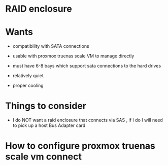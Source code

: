 
# RAID enclosure 

# Wants 

* compatibility with SATA connections 

* usable with proxmox truenas scale VM to manage directly 

* must have 6-8  bays which support sata connections to the hard drives 

* relatively quiet 

* proper cooling 

# Things to consider 

* I do NOT want a raid enclosure that connects via SAS , if I do I will need to pick up a host Bus Adapter card 




# How to configure proxmox truenas scale vm connect 






